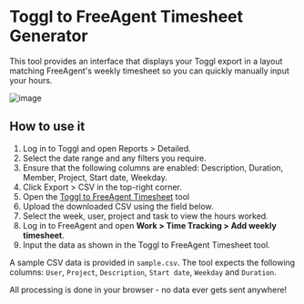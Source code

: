# Toggl to FreeAgent Timesheet Generator

This tool provides an interface that displays your Toggl export in a layout matching FreeAgent's weekly timesheet so you can quickly manually input your hours.

![image](https://github.com/user-attachments/assets/f5fc89c3-a384-4d58-9015-043bf891dcfe)

## How to use it

1. Log in to Toggl and open Reports > Detailed.
2. Select the date range and any filters you require.
3. Ensure that the following columns are enabled: Description, Duration, Member, Project, Start date, Weekday.
4. Click Export > CSV in the top-right corner.
5. Open the [Toggl to FreeAgent Timesheet](https://itsviney.github.io/toggl-to-freeagent/) tool
6. Upload the downloaded CSV using the field below.
7. Select the week, user, project and task to view the hours worked.
8. Log in to FreeAgent and open <strong>Work &gt; Time Tracking &gt; Add weekly timesheet</strong>.
9. Input the data as shown in the Toggl to FreeAgent Timesheet tool.

A sample CSV data is provided in `sample.csv`. The tool expects the following columns: `User`, `Project`, `Description`, `Start date`, `Weekday` and `Duration`.

All processing is done in your browser - no data ever gets sent anywhere!
